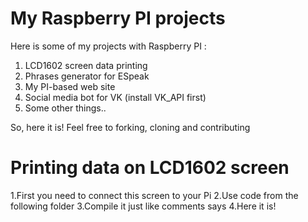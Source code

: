 # My Raspberry PI projects
Here is some of my projects
with Raspberry PI :

1. LCD1602 screen data printing
2. Phrases generator for ESpeak
3. My PI-based web site
4. Social media bot for VK (install VK_API first)
5. Some other things..

So, here it is! Feel free to forking, cloning and contributing 

# Printing data on LCD1602 screen
1.First you need to connect this screen to your Pi
2.Use code from the following folder
3.Compile it just like comments says 
4.Here it is! 

